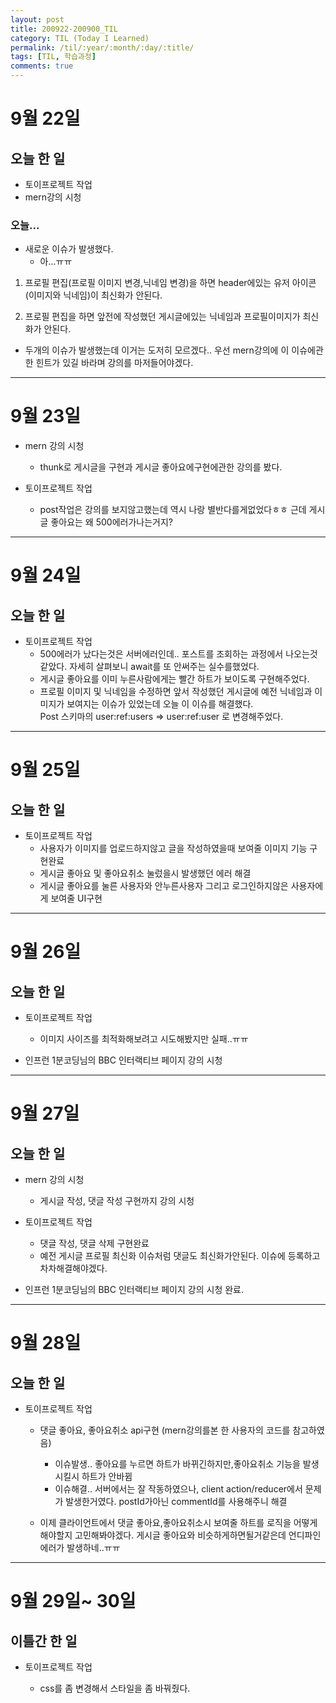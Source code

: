 ```yaml
---
layout: post
title: 200922-200900_TIL
category: TIL (Today I Learned)
permalink: /til/:year/:month/:day/:title/
tags: [TIL, 학습과정]
comments: true
---
```


# 9월 22일

## 오늘 한 일

- 토이프로젝트 작업
- mern강의 시청

### 오늘...

- 새로운 이슈가 발생했다.
  - 아...ㅠㅠ

1. 프로필 편집(프로필 이미지 변경,닉네임 변경)을 하면 header에있는 유저 아이콘(이미지와 닉네임)이 최신화가 안된다.

2. 프로필 편집을 하면 앞전에 작성했던 게시글에있는 닉네임과 프로필이미지가 최신화가 안된다.

- 두개의 이슈가 발생했는데 이거는 도저히 모르겠다.. 우선 mern강의에 이 이슈에관한 힌트가 있길 바라며 강의를 마저들어야겠다.

---

# 9월 23일

- mern 강의 시청

  - thunk로 게시글을 구현과 게시글 좋아요에구현에관한 강의를 봤다.

- 토이프로젝트 작업
  - post작업은 강의를 보지않고했는데 역시 나랑 별반다를게없었다ㅎㅎ 근데 게시글 좋아요는 왜 500에러가나는거지?

---

# 9월 24일

## 오늘 한 일

- 토이프로젝트 작업
  - 500에러가 났다는것은 서버에러인데.. 포스트를 조회하는 과정에서 나오는것같았다. 자세히 살펴보니 await를 또 안써주는 실수를했었다.
  - 게시글 좋아요를 이미 누른사람에게는 빨간 하트가 보이도록 구현해주었다.
  - 프로필 이미지 및 닉네임을 수정하면 앞서 작성했던 게시글에 예전 닉네임과 이미지가 보여지는 이슈가 있었는데 오늘 이 이슈를 해결했다.<br>
    Post 스키마의 user:ref:users => user:ref:user 로 변경해주었다.

---

# 9월 25일

## 오늘 한 일

- 토이프로젝트 작업
  - 사용자가 이미지를 업로드하지않고 글을 작성하였을때 보여줄 이미지 기능 구현완료
  - 게시글 좋아요 및 좋아요취소 눌렀을시 발생했던 에러 해결
  - 게시글 좋아요를 눌른 사용자와 안누른사용자 그리고 로그인하지않은 사용자에게 보여줄 UI구현

---

# 9월 26일

## 오늘 한 일

- 토이프로젝트 작업

  - 이미지 사이즈를 최적화해보려고 시도해봤지만 실패..ㅠㅠ

- 인프런 1분코딩님의 BBC 인터랙티브 페이지 강의 시청

---

# 9월 27일

## 오늘 한 일

- mern 강의 시청

  - 게시글 작성, 댓글 작성 구현까지 강의 시청

- 토이프로젝트 작업

  - 댓글 작성, 댓글 삭제 구현완료
  - 예전 게시글 프로필 최신화 이슈처럼 댓글도 최신화가안된다. 이슈에 등록하고 차차해결해야겠다.

- 인프런 1분코딩님의 BBC 인터랙티브 페이지 강의 시청 완료.

---

# 9월 28일

## 오늘 한 일

- 토이프로젝트 작업<br>

  - 댓글 좋아요, 좋아요취소 api구현 (mern강의를본 한 사용자의 코드를 참고하였음)

    - 이슈발생.. 좋아요를 누르면 하트가 바뀌긴하지만,좋아요취소 기능을 발생시킬시 하트가 안바뀜
    - 이슈해결.. 서버에서는 잘 작동하였으나, client action/reducer에서 문제가 발생한거였다. postId가아닌 commentId를 사용해주니 해결<br>

  - 이제 클라이언트에서 댓글 좋아요,좋아요취소시 보여줄 하트를 로직을 어떻게 해야할지 고민해봐야겠다. 게시글 좋아요와 비슷하게하면될거같은데 언디파인 에러가 발생하네..ㅠㅠ

---

# 9월 29일~ 30일

## 이틀간 한 일

- 토이프로젝트 작업 <br>

  - css를 좀 변경해서 스타일을 좀 바꿔줬다.
